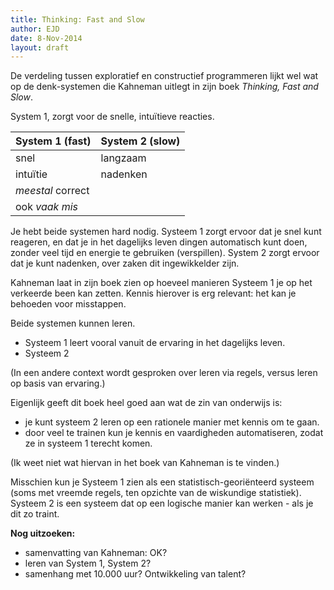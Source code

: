 ```yaml
---
title: Thinking: Fast and Slow
author: EJD
date: 8-Nov-2014
layout: draft
---
```


De verdeling tussen exploratief en constructief programmeren lijkt wel wat op de denk-systemen die Kahneman uitlegt in zijn boek *Thinking, Fast and Slow*. 

System 1, zorgt voor de snelle, intuïtieve reacties. 

| System 1 (fast)   | System 2 (slow) |
| :---              | :---            |
| snel              | langzaam        |
| intuïtie          | nadenken        |
| *meestal* correct |                 |
| ook *vaak mis*    |                 |

Je hebt beide systemen hard nodig. Systeem 1 zorgt ervoor dat je snel kunt reageren, en dat je in het dagelijks leven dingen automatisch kunt doen, zonder veel tijd en energie te gebruiken (verspillen). System 2 zorgt ervoor dat je kunt nadenken, over zaken dit ingewikkelder zijn.

Kahneman laat in zijn boek zien op hoeveel manieren Systeem 1 je op het verkeerde been kan zetten. Kennis hierover is erg relevant: het kan je behoeden voor misstappen.

Beide systemen kunnen leren.

* Systeem 1 leert vooral vanuit de ervaring in het dagelijks leven. 
* Systeem 2 


(In een andere context wordt gesproken over leren via regels, versus leren op basis van ervaring.)

Eigenlijk geeft dit boek heel goed aan wat de zin van onderwijs is:

* je kunt systeem 2 leren op een rationele manier met kennis om te gaan.
* door veel te trainen kun je kennis en vaardigheden automatiseren, zodat ze in systeem 1 terecht komen.

(Ik weet niet wat hiervan in het boek van Kahneman is te vinden.)

Misschien kun je Systeem 1 zien als een statistisch-georiënteerd systeem (soms met vreemde regels, ten opzichte van de wiskundige statistiek). Systeem 2 is een systeem dat op een logische manier kan werken - als je dit zo traint.



**Nog uitzoeken:**

* samenvatting van Kahneman: OK?
* leren van System 1, System 2?
* samenhang met 10.000 uur? Ontwikkeling van talent?





